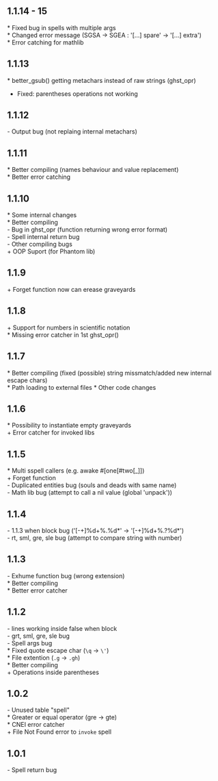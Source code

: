 ## 1.1.14 - 15
\* Fixed bug in spells with multiple args<br/>
\* Changed error message (SGSA -> SGEA : '\[...] spare' -> '\[...] extra')<br/>
\* Error catching for mathlib

## 1.1.13
\* better_gsub() getting metachars instead of raw strings (ghst_opr)<br/>
  - Fixed: parentheses operations not working

## 1.1.12
\- Output bug (not replaing internal metachars)

## 1.1.11
\* Better compiling (names behaviour and value replacement)<br/>
\* Better error catching

## 1.1.10
\* Some internal changes<br/>
\* Better compiling<br/>
\- Bug in ghst_opr (function returning wrong error format)<br/>
\- Spell internal return bug<br/>
\- Other compiling bugs<br/>
\+ OOP Suport (for Phantom lib)

## 1.1.9
\+ Forget function now can erease graveyards

## 1.1.8
\+ Support for numbers in scientific notation<br/>
\* Missing error catcher in 1st ghst_opr()

## 1.1.7
\* Better compiling (fixed (possible) string missmatch/added new internal escape chars)<br/>
\* Path loading to external files
\* Other code changes

## 1.1.6
\* Possibility to instantiate empty graveyards<br/>
\+ Error catcher for invoked libs

## 1.1.5
\* Multi sspell callers (e.g. awake #\[one\[#two\[\_]])<br/>
\+ Forget function<br/>
\- Duplicated entities bug (souls and deads with same name)<br/>
\- Math lib bug (attempt to call a nil value (global 'unpack'))<br/>

## 1.1.4
\- 1.1.3 when block bug ('\[-+]%d+%.%d*' -> '\[-+]%d+%.?%d*')<br/>
\- rt, sml, gre, sle bug (attempt to compare string with number)

## 1.1.3
\- Exhume function bug (wrong extension)<br/>
\* Better compiling<br/>
\* Better <eof> error catcher

## 1.1.2
\- lines working inside false when block<br/>
\- grt, sml, gre, sle bug<br/>
\- Spell args bug<br/>
\* Fixed quote escape char (`\q` -> `\'`)<br/>
\* File extention (`.g` -> `.gh`)<br/>
\* Better compiling<br/>
\+ Operations inside parentheses

## 1.0.2
\- Unused table "spell"<br/>
\* Greater or equal operator (gre -> gte)<br/>
\* CNEI error catcher<br/>
\+ File Not Found error to `invoke` spell<br/>

## 1.0.1
\- Spell return bug
